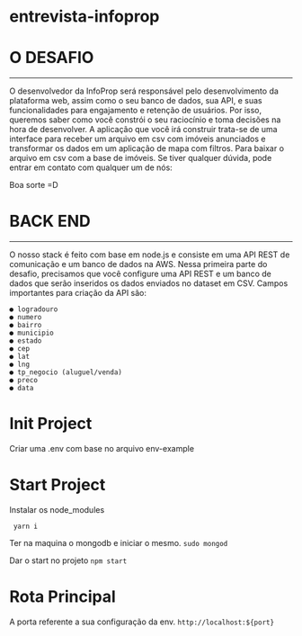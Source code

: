# entrevista-infoprop


# O DESAFIO
-------------------------------------------------------------------------------------------------
O desenvolvedor da InfoProp será responsável pelo desenvolvimento da plataforma
web, assim como o seu banco de dados, sua API, e suas funcionalidades para
engajamento e retenção de usuários. Por isso, queremos saber como você constrói
o seu raciocínio e toma decisões na hora de desenvolver.
A aplicação que você irá construir trata-se de uma interface para receber um
arquivo em csv com imóveis anunciados e transformar os dados em um aplicação
de mapa com filtros.
Para baixar o arquivo em csv com a base de imóveis.
Se tiver qualquer dúvida, pode entrar em contato com qualquer um de nós:

Boa sorte =D


# BACK END
-------------------------------------------------------------------------------------------------
O nosso stack é feito com base em node.js e consiste em uma API REST de
comunicação e um banco de dados na AWS.
Nessa primeira parte do desafio, precisamos que você configure uma API REST e
um banco de dados que serão inseridos os dados enviados no dataset em CSV.
Campos importantes para criação da API são:

    ● logradouro
    ● numero
    ● bairro
    ● municipio
    ● estado
    ● cep
    ● lat
    ● lng
    ● tp_negocio (aluguel/venda)
    ● preco
    ● data
    
    
# Init Project
Criar uma .env com base no arquivo env-example

# Start Project
Instalar os node_modules

` yarn i`

Ter na maquina o mongodb e iniciar o mesmo.
`sudo mongod`

Dar o start no projeto 
` npm start `

# Rota Principal
A porta referente a sua configuração da env.
`http://localhost:${port}`
